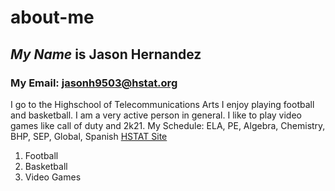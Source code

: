 # about-me
## _My Name_ is **Jason Hernandez**
### My Email: jasonh9503@hstat.org
I go to the Highschool of Telecommunications Arts
I enjoy playing football and basketball. I am a very active person in general. I like to play video games like call of duty and 2k21.
My Schedule: ELA, PE, Algebra, Chemistry, BHP, SEP, Global, Spanish
[HSTAT Site](https://www.hstat.org/)


1. Football
2. Basketball
3. Video Games
